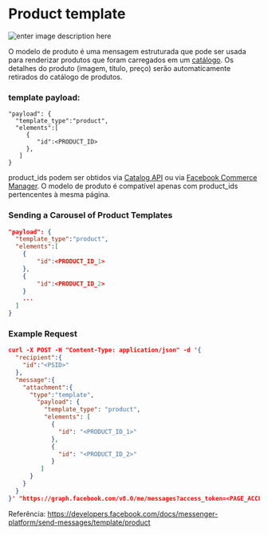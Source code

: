 # Product template

![enter image description here](https://lh3.googleusercontent.com/RAOBB-mWEyMIj0uKs0TqxMASjjs0jw4C3ejPmOhX7t7d_04-nJOtwbZMrqgLKPYlbP40fTOCcpSbb1D-H3QYSDxGSVurDl93LNCy0qzSBOPkPcbRtKJODCMLsza9Cp0LJJUuBsYxF7do5MptokzvBAJMoB6N77len2NyNmzI-hYpyTtebgw9mvOye8-vWx5MdiBHS30UJ2gN3rLEdvObIh4kb-19kk8xEUoAmUyGiSpDFZRuZXuWsnswIp-rpNaYUyqbeUHpH5R6At_c6b6LsKVoXxNts9hInp5_CY7vv4YdnjI8tDg2oJ0iKp49d2wTMyvqgn2OaonsYvE-SPWBxb_G2jb5a72kbQ4MgYv5Z8P-OJeYlp_r8aQmN-Op3sE0WvN-EFJLPqdPwWbCGBLcT5x8hjaUYmWdIek24ft2lgjKKvVEsyp5vHi1xlkQY_yhgHWgpngx-sEx2qXn_Rky7xnScBbAcR1ioblCnq1WZRQMBjiNinjoKFoZGbNUbf2ImY0wTSIMJVyPbU7JLthC3JWWUjU_Xp2bufVdVj0I3IboRArpabvSGRRLC_yKSt7Fud2PzHnr67B4Yx41kp0Ru9YWqxK947fJcNmZ3kwid8kvr2jz34Dyl0Sk5UO2DlUKFAzPrh8A2GYv_bH5yb96xRz9SBhpIO_IPrsTLRLqYa2NB4o27Lc6-FCDwBO3krrAZGHY40usmSul7O3QSU0sPpr-YtO20nPynda_i2IW7AABllhsYB_5IDDYjKVV60--xnrm2NE-0-bUYE3Fz_dyObTi5e6Iyepg5w4b1bXOPg_ax5OAZsFlQ8ydOFikMl1_-MhgrfzX5AuV1GohyfAD7s3BZNUiHHKnbdlFod4=w213-h245-no?authuser=1)

O modelo de produto é uma mensagem estruturada que pode ser usada para renderizar produtos que foram carregados em um [catálogo](https://developers.facebook.com/micro_site/url/?click_from_context_menu=true&country=BR&destination=https://www.facebook.com/business/help/1275400645914358&event_type=click&last_nav_impression_id=0SoVbADtuy4ZEcGd0&max_percent_page_viewed=100&max_viewport_height_px=980&max_viewport_width_px=1920&orig_http_referrer=https://developers.facebook.com/docs/messenger-platform/send-messages/template/product&orig_request_uri=https://developers.facebook.com/ajax/docs/nav/?path1=messenger-platform&path2=send-messages&path3=template&path4=product&region=latam&scrolled=true&session_id=1iBA7t48UpCUU9Rjh&site=developers). Os detalhes do produto (imagem, título, preço) serão automaticamente retirados do catálogo de produtos.

### template payload:
```
"payload": {
  "template_type":"product",
  "elements":[
     {
        "id":<PRODUCT_ID>
     },
   ]
}
  ```

product_ids podem ser obtidos via [Catalog API](https://developers.facebook.com/micro_site/url/?click_from_context_menu=true&country=BR&destination=https://developers.facebook.com/docs/marketing-api/catalog/&event_type=click&last_nav_impression_id=08ZJB8pWS8h1Uk9wH&max_percent_page_viewed=49&max_viewport_height_px=980&max_viewport_width_px=1920&orig_http_referrer=https://developers.facebook.com/docs/messenger-platform/send-messages/template/product&orig_request_uri=https://developers.facebook.com/ajax/docs/nav/?path1=messenger-platform&path2=send-messages&path3=template&path4=product&region=latam&scrolled=true&session_id=1iBA7t48UpCUU9Rjh&site=developers) ou via [Facebook Commerce Manager](https://developers.facebook.com/micro_site/url/?click_from_context_menu=true&country=BR&destination=https://www.facebook.com/business/help/2371372636254534?id=533228987210412&event_type=click&last_nav_impression_id=0SoVbADtuy4ZEcGd0&max_percent_page_viewed=100&max_viewport_height_px=980&max_viewport_width_px=1920&orig_http_referrer=https://developers.facebook.com/docs/messenger-platform/send-messages/template/product&orig_request_uri=https://developers.facebook.com/ajax/docs/nav/?path1=messenger-platform&path2=send-messages&path3=template&path4=product&region=latam&scrolled=true&session_id=1iBA7t48UpCUU9Rjh&site=developers). O modelo de produto é compatível apenas com product_ids pertencentes à mesma página.

### Sending a Carousel of Product Templates

```json
"payload": {
  "template_type":"product",
  "elements":[
    {
        "id":<PRODUCT_ID_1>
    },
    {
        "id":<PRODUCT_ID_2>
    }
    ...
  ]
}
```

### Example Request

```json
curl -X POST -H "Content-Type: application/json" -d '{
  "recipient":{
    "id":"<PSID>"
  },
  "message":{
    "attachment":{
      "type":"template",
        "payload": {
          "template_type": "product",
          "elements": [
            {
              "id": "<PRODUCT_ID_1>"
            },
            {
              "id": "<PRODUCT_ID_2>"
            }
         ]
      }
    }
  }
}' "https://graph.facebook.com/v8.0/me/messages?access_token=<PAGE_ACCESS_TOKEN>"
```

Referência: https://developers.facebook.com/docs/messenger-platform/send-messages/template/product